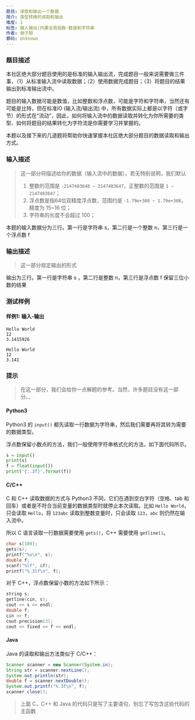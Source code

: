 ```yaml
---
题目: 读取和输出一个数据
简介: 类型转换的读取和输出
难度: 1
标签: 输入输出|内置全局函数-数值和字符串
作者: 谢子聪
慕码: Unknown
---
```


### 题目描述

本社区绝大部分题目使用的是标准的输入输出流，完成题目一般来说需要做三件事，（1）从标准输入流中读取数据；（2）使用数据完成题目；（3）将题目的结果输出到标准输出流中。

题目的输入数据可能是数值，比如整数和浮点数，可能是字符和字符串，当然还有可能是比特，但在标准IO (输入流/输出流) 中，所有数据实际上都是以字符（或字节）的形式在“流动”，因此，如何将输入流中的数据读取并转化为你所需要的类型、如何将题目的结果转化为字符流是你需要学习并掌握的。

本题以及接下来的几道题将帮助你快速掌握本社区绝大部分题目的数据读取和输出方式。

### 输入描述

> 这一部分将描述给你的数据（输入流中的数据）。若无特别说明，我们默认
> 1. 整数的范围是 `-2147483648 ~ 2147483647`，正整数的范围是 `1 ~ 2147483647`；
> 2. 浮点数是指64位双精度浮点数，范围约是 `-1.79e+308 ~ 1.79e+308`，精度为 15~16 位；
> 3. 字符串的长度不会超过 100；

本题的输入数据分为三行。第一行是字符串 s，第二行是一个整数 n，第三行是一个浮点数 f

### 输出描述

> 这一部分规定输出的形式
>

输出为三行。第一行是字符串 s ，第二行是整数 n，第三行是浮点数 f 保留三位小数的结果

### 测试样例

#### 样例1: 输入-输出

```
Hello World
12
3.1415926
```

```
Hello World
12
3.141
```

### 提示

> 在这一部分，我们会给你一点解题的参考。当然，许多题目没有这一部分。、

#### Python3

Python3 的 `input()` 都先读取一行数据为字符串，然后我们需要再将其转为需要的数据类型。

浮点数保留小数点的方法，我们一般使用字符串格式化的方法，如下面代码所示。

```python
s = input()
print(s)
f = float(input())
print('{:.3f}'.format(f))
```

#### C/C++

C 和 C++ 读取数据的方式与 Python3 不同，它们在遇到空白字符（空格、tab 和回车）或者是不符合当前变量的数据类型时就停止本次读取。比如 `Hello World`，只会读取 `Hello`，将 `123abc` 读取到整数变量时，只会读取 `123`，`abc` 则仍然在输入流中。

所以 C 语言读取一行数据需要使用 `gets()`，C++ 需要使用 `getline()`。

```c
char s[100];
gets(s);
printf("%s\n", s);
double f;
scanf("%lf", &f);
printf("%.3lf\n", f);
```

对于 C++，浮点数保留小数的方法如下所示：

```c++
string s;
getline(cin, s);
cout << s << endl;
double f;
cin >> f;
cout.precision(3);
cout << fixed << f << endl;
```

#### Java

Java 的读取和输出方法类似于 C/C++：

```java
Scanner scanner = new Scanner(System.in);
String str = scanner.nextLine();
System.out.println(str);
double f = scanner.nextDouble();
System.out.printf("%.3f\n", f);
scanner.close();
```

> 上面 C，C++ 和 Java 的代码只是写了主要语句，别忘了写包含这些代码的主函数